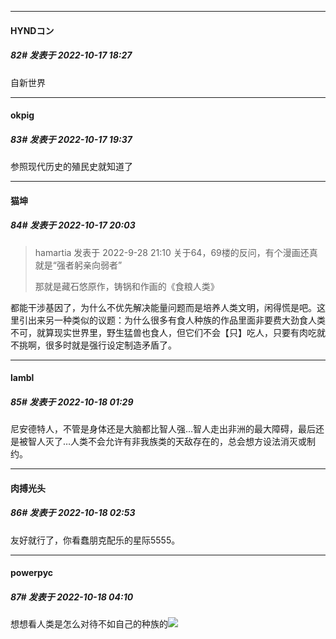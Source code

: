 

*****

####  HYNDコン  
##### 82#       发表于 2022-10-17 18:27

自新世界



*****

####  okpig  
##### 83#       发表于 2022-10-17 19:37

参照现代历史的殖民史就知道了



*****

####  猫坤  
##### 84#       发表于 2022-10-17 20:03

<blockquote>hamartia 发表于 2022-9-28 21:10
关于64，69楼的反问，有个漫画还真就是“强者躬亲向弱者”

那就是藏石悠原作，铸锅和作画的《食粮人类》

</blockquote>
都能干涉基因了，为什么不优先解决能量问题而是培养人类文明，闲得慌是吧。这里引出来另一种类似的议题：为什么很多有食人种族的作品里面非要费大劲食人类不可，就算现实世界里，野生猛兽也食人，但它们不会【只】吃人，只要有肉吃就不挑啊，很多时就是强行设定制造矛盾了。



*****

####  lambl  
##### 85#       发表于 2022-10-18 01:29

尼安德特人，不管是身体还是大脑都比智人强…智人走出非洲的最大障碍，最后还是被智人灭了…人类不会允许有非我族类的天敌存在的，总会想方设法消灭或制约。



*****

####  肉搏光头  
##### 86#       发表于 2022-10-18 02:53

友好就行了，你看蠢朋克配乐的星际5555。

*****

####  powerpyc  
##### 87#       发表于 2022-10-18 04:10

想想看人类是怎么对待不如自己的种族的<img src="https://static.saraba1st.com/image/smiley/face2017/067.png" referrerpolicy="no-referrer">

